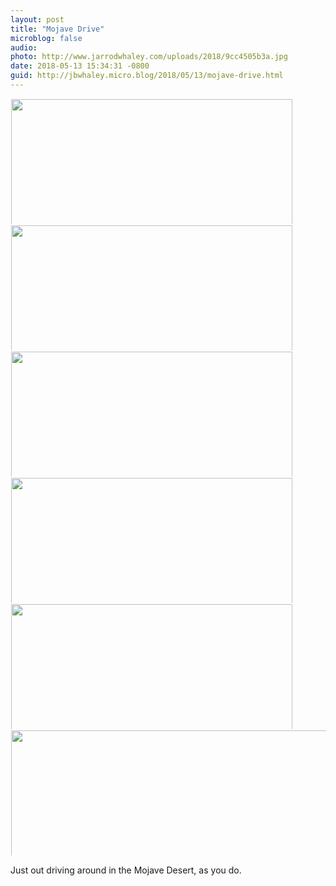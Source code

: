 ```yaml
---
layout: post
title: "Mojave Drive"
microblog: false
audio: 
photo: http://www.jarrodwhaley.com/uploads/2018/9cc4505b3a.jpg
date: 2018-05-13 15:34:31 -0800
guid: http://jbwhaley.micro.blog/2018/05/13/mojave-drive.html
---
```



<a href="http://www.jarrodwhaley.com/uploads/2018/c88f5f57c5.jpg"><img src="http://www.jarrodwhaley.com/uploads/2018/c88f5f57c5.jpg" width="600" height="450" style="display: inline-block; max-height: 200px; width: auto; padding: 1px;" class="sunlit_image" /></a><a href="http://www.jarrodwhaley.com/uploads/2018/b8b15be1e2.jpg"><img src="http://www.jarrodwhaley.com/uploads/2018/b8b15be1e2.jpg" width="600" height="450" style="display: inline-block; max-height: 200px; width: auto; padding: 1px;" class="sunlit_image" /></a><a href="http://www.jarrodwhaley.com/uploads/2018/6ea26b3d16.jpg"><img src="http://www.jarrodwhaley.com/uploads/2018/6ea26b3d16.jpg" width="600" height="450" style="display: inline-block; max-height: 200px; width: auto; padding: 1px;" class="sunlit_image" /></a><a href="http://www.jarrodwhaley.com/uploads/2018/2de7edc8a0.jpg"><img src="http://www.jarrodwhaley.com/uploads/2018/2de7edc8a0.jpg" width="600" height="450" style="display: inline-block; max-height: 200px; width: auto; padding: 1px;" class="sunlit_image" /></a><a href="http://www.jarrodwhaley.com/uploads/2018/4faac198f1.jpg"><img src="http://www.jarrodwhaley.com/uploads/2018/4faac198f1.jpg" width="600" height="450" style="display: inline-block; max-height: 200px; width: auto; padding: 1px;" class="sunlit_image" /></a><a href="http://www.jarrodwhaley.com/uploads/2018/9cc4505b3a.jpg"><img src="http://www.jarrodwhaley.com/uploads/2018/9cc4505b3a.jpg" width="450" height="600" style="display: inline-block; max-height: 200px; width: auto; padding: 1px;" class="sunlit_image" /></a>

Just out driving around in the Mojave Desert, as you do.

